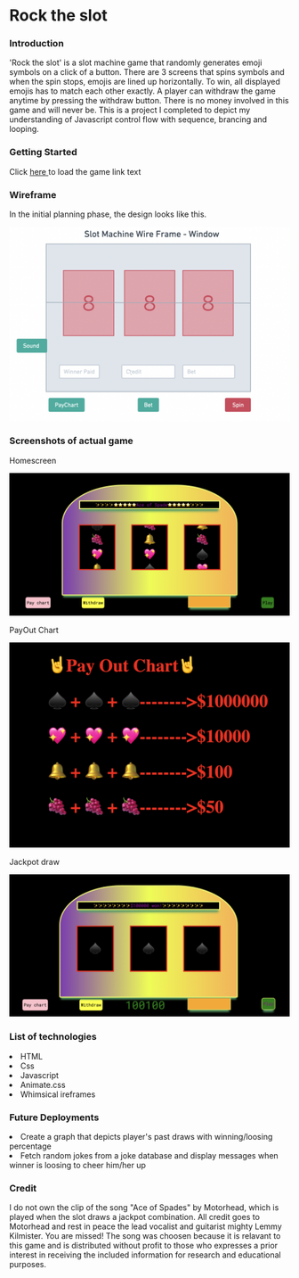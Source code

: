 


<h1>Rock the slot</h1>
<h3>Introduction</h3>

'Rock the slot' is a slot machine game that randomly generates emoji symbols on a click of a button. There are 3 screens that spins symbols and when the spin stops, emojis are lined up horizontally. To win, all displayed emojis has to match each other exactly.
A player can withdraw the game anytime by pressing the withdraw button. There is no money involved in this game and will never be. This is a project I completed to depict my understanding of Javascript control flow with sequence, brancing and looping.  

<h3>Getting Started </h3>
  Click <a href="unusual-plate.surge.sh">here </a> to load the game
link text
<h3>Wireframe</h3>
In the initial planning phase, the design looks like this.

![Getting Started](/img/wireframe-slot.png)








<h3>Screenshots of actual game</h3>
<p>Homescreen</p>

![Getting Started](/img/rock-the-slot.png)

<p>PayOut Chart</p>

![Getting Started](/img/payout-chart.png)

<p>Jackpot draw </p>

![Getting Started](/img/Jackpot.png)

<h3>List of technologies</h3>
<li> HTML</li>
<li>Css </li>
<li>Javascript </li>
<li>Animate.css</li>
<li> Whimsical ireframes</li>




<h3>Future Deployments</h3>

<li>Create a graph that depicts player's past draws with winning/loosing percentage</li>
<li>Fetch random jokes from a joke database and display messages when winner is loosing to cheer him/her up</li>

<h3>Credit</h3>
I do not own the clip of the song "Ace of Spades" by Motorhead, which is played when the slot draws a jackpot combination. All credit goes to Motorhead and rest in peace the lead vocalist and guitarist mighty Lemmy Kilmister. You are missed!
The song was choosen because it is relavant to this game and is distributed without profit to those who expresses a prior interest in receiving the included information for research and educational purposes. 

